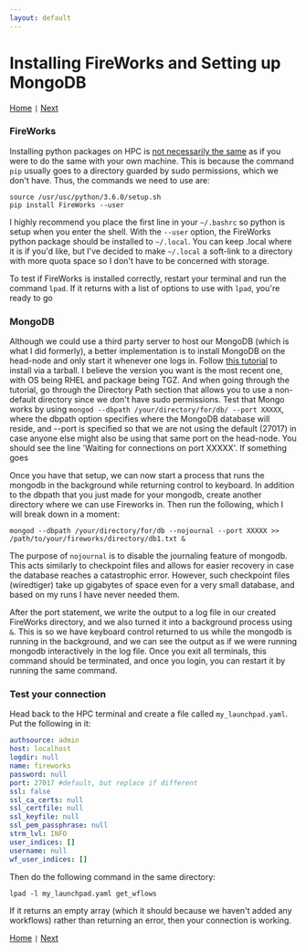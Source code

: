 ```yaml
---
layout: default
---
```


# Installing FireWorks and Setting up MongoDB

[Home](../) <code>&#124;</code> [Next](./FW2-Required-Files.html)

### FireWorks

Installing python packages on HPC is [not necessarily the same](https://hpcc.usc.edu/support/documentation/python/) as if you were to do the same with your own machine. This is because the command `pip` usually goes to a directory guarded by sudo permissions, which we don't have. Thus, the commands we need to use are:

```shell
source /usr/usc/python/3.6.0/setup.sh
pip install FireWorks --user
```

I highly recommend you place the first line in your `~/.bashrc` so python is setup when you enter the shell. With the `--user` option, the FireWorks python package should be installed to `~/.local`. You can keep .local where it is if you'd like, but I've decided to make `~/.local` a soft-link to a directory with more quota space so I don't have to be concerned with storage.

To test if FireWorks is installed correctly, restart your terminal and run the command `lpad`. If it returns with a list of options to use with `lpad`, you're ready to go

### MongoDB

Although we could use a third party server to host our MongoDB (which is what I did formerly), a better implementation is to install MongoDB on the head-node and only start it whenever one logs in. Follow [this tutorial](https://docs.mongodb.com/manual/tutorial/install-mongodb-on-red-hat-tarball/) to install via a tarball. I believe the version you want is the most recent one, with OS being RHEL and package being TGZ. And when going through the tutorial, go through the Directory Path section that allows you to use a non-default directory since we don't have sudo permissions. Test that Mongo works by using `mongod --dbpath /your/directory/for/db/ --port XXXXX`, where the dbpath option specifies where the MongoDB database will reside, and --port is specified so that we are not using the default (27017) in case anyone else might also be using that same port on the head-node. You should see the line 'Waiting for connections on port XXXXX'. If something goes

Once you have that setup, we can now start a process that runs the mongodb in the background while returning control to keyboard. In addition to the dbpath that you just made for your mongodb, create another directory where we can use Fireworks in. Then run the following, which I will break down in a moment:

```
mongod --dbpath /your/directory/for/db --nojournal --port XXXXX >> /path/to/your/fireworks/directory/db1.txt &
```
The purpose of `nojournal` is to disable the journaling feature of mongodb. This acts similarly to checkpoint files and allows for easier recovery in case the database reaches a catastrophic error. However, such checkpoint files (wiredtiger) take up gigabytes of space even for a very small database, and based on my runs I have never needed them.

After the port statement, we write the output to a log file in our created FireWorks directory, and we also turned it into a background process using `&`. This is so we have keyboard control returned to us while the mongodb is running in the background, and we can see the output as if we were running mongodb interactively in the log file. Once you exit all terminals, this command should be terminated, and once you login, you can restart it by running the same command.



### Test your connection
Head back to the HPC terminal and create a file called `my_launchpad.yaml`. Put the following in it:

```yaml
authsource: admin
host: localhost
logdir: null
name: fireworks
password: null
port: 27017 #default, but replace if different
ssl: false
ssl_ca_certs: null
ssl_certfile: null
ssl_keyfile: null
ssl_pem_passphrase: null
strm_lvl: INFO
user_indices: []
username: null
wf_user_indices: []
```

Then do the following command in the same directory:

```shell
lpad -l my_launchpad.yaml get_wflows
```
If it returns an empty array (which it should because we haven't added any workflows) rather than returning an error, then your connection is working.

[Home](../) <code>&#124;</code> [Next](./FW2-Required-Files.html)
